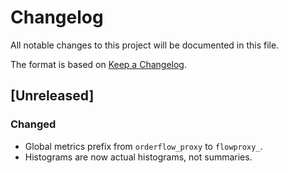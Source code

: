 # Changelog

All notable changes to this project will be documented in this file.

The format is based on [Keep a Changelog](https://keepachangelog.com/en/1.1.0/).

## [Unreleased]

### Changed
- Global metrics prefix from `orderflow_proxy` to `flowproxy_`.
- Histograms are now actual histograms, not summaries.